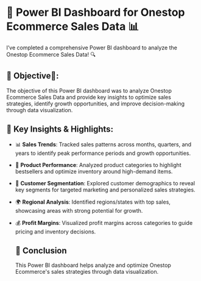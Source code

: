 # 🔗 Power BI Dashboard for Onestop Ecommerce Sales Data 📊
I’ve completed a comprehensive Power BI dashboard to analyze the Onestop Ecommerce Sales Data! 🔍


## 🔗 Objective🎯:
The objective of this Power BI dashboard was to analyze Onestop Ecommerce Sales Data and provide key insights to optimize sales strategies, identify growth opportunities, and improve decision-making through data visualization.


## 🔗 Key Insights & Highlights:
- 📊 **Sales Trends**: Tracked sales patterns across months, quarters, and years to identify peak performance periods and growth opportunities.
  
- 🛒 **Product Performance**: Analyzed product categories to highlight bestsellers and optimize inventory around high-demand items.
  
- 👥 **Customer Segmentation**: Explored customer demographics to reveal key segments for targeted marketing and personalized sales strategies.
  
- 🌍 **Regional Analysis**: Identified regions/states with top sales, showcasing areas with strong potential for growth.
  
- 💰 **Profit Margins**: Visualized profit margins across categories to guide pricing and inventory decisions.

  ## 🔗 Conclusion
  This Power BI dashboard helps analyze and optimize Onestop Ecommerce's sales strategies through data visualization.

